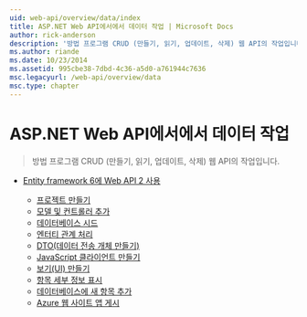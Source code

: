 ```yaml
---
uid: web-api/overview/data/index
title: ASP.NET Web API에서에서 데이터 작업 | Microsoft Docs
author: rick-anderson
description: '방법 프로그램 CRUD (만들기, 읽기, 업데이트, 삭제) 웹 API의 작업입니다.'
ms.author: riande
ms.date: 10/23/2014
ms.assetid: 995cbe38-7dbd-4c36-a5d0-a761944c7636
msc.legacyurl: /web-api/overview/data
msc.type: chapter
---
```

<a name="working-with-data-in-aspnet-web-api"></a>ASP.NET Web API에서에서 데이터 작업
====================
> 방법 프로그램 CRUD (만들기, 읽기, 업데이트, 삭제) 웹 API의 작업입니다.


- [Entity framework 6에 Web API 2 사용](using-web-api-with-entity-framework/index.md)

    - [프로젝트 만들기](using-web-api-with-entity-framework/part-1.md)
    - [모델 및 컨트롤러 추가](using-web-api-with-entity-framework/part-2.md)
    - [데이터베이스 시드](using-web-api-with-entity-framework/part-3.md)
    - [엔터티 관계 처리](using-web-api-with-entity-framework/part-4.md)
    - [DTO(데이터 전송 개체 만들기)](using-web-api-with-entity-framework/part-5.md)
    - [JavaScript 클라이언트 만들기](using-web-api-with-entity-framework/part-6.md)
    - [보기(UI) 만들기](using-web-api-with-entity-framework/part-7.md)
    - [항목 세부 정보 표시](using-web-api-with-entity-framework/part-8.md)
    - [데이터베이스에 새 항목 추가](using-web-api-with-entity-framework/part-9.md)
    - [Azure 웹 사이트 앱 게시](using-web-api-with-entity-framework/part-10.md)
